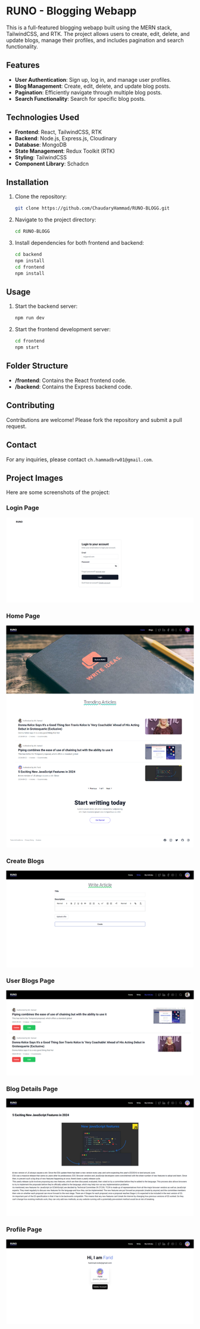 # RUNO - Blogging Webapp

This is a full-featured blogging webapp built using the MERN stack, TailwindCSS, and RTK. The project allows users to create, edit, delete, and update blogs, manage their profiles, and includes pagination and search functionality.

## Features

- **User Authentication**: Sign up, log in, and manage user profiles.
- **Blog Management**: Create, edit, delete, and update blog posts.
- **Pagination**: Efficiently navigate through multiple blog posts.
- **Search Functionality**: Search for specific blog posts.


## Technologies Used

- **Frontend**: React, TailwindCSS, RTK
- **Backend**: Node.js, Express.js, Cloudinary
- **Database**: MongoDB
- **State Management**: Redux Toolkit (RTK)
- **Styling**: TailwindCSS
- **Component Library**: Schadcn

## Installation

1. Clone the repository:
    ```bash
    git clone https://github.com/ChaudaryHammad/RUNO-BLOGG.git
    ```
2. Navigate to the project directory:
    ```bash
    cd RUNO-BLOGG
    ```
3. Install dependencies for both frontend and backend:
    ```bash
    cd backend
    npm install
    cd frontend
    npm install
    ```

## Usage

1. Start the backend server:
    ```bash
    npm run dev
    ```
2. Start the frontend development server:
    ```bash
    cd frontend
    npm start
    ```

## Folder Structure

- **/frontend**: Contains the React frontend code.
- **/backend**: Contains the Express backend code.


## Contributing

Contributions are welcome! Please fork the repository and submit a pull request.


## Contact

For any inquiries, please contact `ch.hammadbrw01@gmail.com`.

## Project Images

Here are some screenshots of the project:
### Login Page
![Login](uploads/login.png)

### Home Page
![Homepage](uploads/Homepage.png)

### Create Blogs
![Create Blogs](uploads/articles.png)

### User Blogs Page
![User Blogs](uploads/userBlogs.png)


### Blog Details Page
![Details](uploads/details.png)

### Profile Page
![Profile](uploads/profile.png)


























